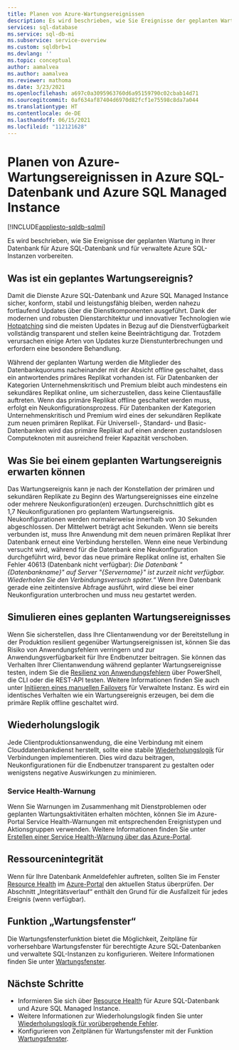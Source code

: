 ```yaml
---
title: Planen von Azure-Wartungsereignissen
description: Es wird beschrieben, wie Sie Ereignisse der geplanten Wartung für Azure SQL-Datenbank und für verwaltete Azure SQL-Instanzen vorbereiten.
services: sql-database
ms.service: sql-db-mi
ms.subservice: service-overview
ms.custom: sqldbrb=1
ms.devlang: ''
ms.topic: conceptual
author: aamalvea
ms.author: aamalvea
ms.reviewer: mathoma
ms.date: 3/23/2021
ms.openlocfilehash: a697c0a3095963760d6a95159790c02cbab14d71
ms.sourcegitcommit: 0af634af87404d6970d82fcf1e75598c8da7a044
ms.translationtype: HT
ms.contentlocale: de-DE
ms.lasthandoff: 06/15/2021
ms.locfileid: "112121628"
---
```

# <a name="plan-for-azure-maintenance-events-in-azure-sql-database-and-azure-sql-managed-instance"></a>Planen von Azure-Wartungsereignissen in Azure SQL-Datenbank und Azure SQL Managed Instance
[!INCLUDE[appliesto-sqldb-sqlmi](../includes/appliesto-sqldb-sqlmi.md)]

Es wird beschrieben, wie Sie Ereignisse der geplanten Wartung in Ihrer Datenbank für Azure SQL-Datenbank und für verwaltete Azure SQL-Instanzen vorbereiten.

## <a name="what-is-a-planned-maintenance-event"></a>Was ist ein geplantes Wartungsereignis?

Damit die Dienste Azure SQL-Datenbank und Azure SQL Managed Instance sicher, konform, stabil und leistungsfähig bleiben, werden nahezu fortlaufend Updates über die Dienstkomponenten ausgeführt. Dank der modernen und robusten Dienstarchitektur und innovativer Technologien wie [Hotpatching](https://aka.ms/azuresqlhotpatching) sind die meisten Updates in Bezug auf die Dienstverfügbarkeit vollständig transparent und stellen keine Beeinträchtigung dar. Trotzdem verursachen einige Arten von Updates kurze Dienstunterbrechungen und erfordern eine besondere Behandlung. 

Während der geplanten Wartung werden die Mitglieder des Datenbankquorums nacheinander mit der Absicht offline geschaltet, dass ein antwortendes primäres Replikat vorhanden ist. Für Datenbanken der Kategorien Unternehmenskritisch und Premium bleibt auch mindestens ein sekundäres Replikat online, um sicherzustellen, dass keine Clientausfälle auftreten. Wenn das primäre Replikat offline geschaltet werden muss, erfolgt ein Neukonfigurationsprozess. Für Datenbanken der Kategorien Unternehmenskritisch und Premium wird eines der sekundären Replikate zum neuen primären Replikat. Für Universell-, Standard- und Basic-Datenbanken wird das primäre Replikat auf einen anderen zustandslosen Computeknoten mit ausreichend freier Kapazität verschoben.

## <a name="what-to-expect-during-a-planned-maintenance-event"></a>Was Sie bei einem geplanten Wartungsereignis erwarten können

Das Wartungsereignis kann je nach der Konstellation der primären und sekundären Replikate zu Beginn des Wartungsereignisses eine einzelne oder mehrere Neukonfiguration(en) erzeugen. Durchschnittlich gibt es 1,7 Neukonfigurationen pro geplantem Wartungsereignis. Neukonfigurationen werden normalerweise innerhalb von 30 Sekunden abgeschlossen. Der Mittelwert beträgt acht Sekunden. Wenn sie bereits verbunden ist, muss Ihre Anwendung mit dem neuen primären Replikat Ihrer Datenbank erneut eine Verbindung herstellen. Wenn eine neue Verbindung versucht wird, während für die Datenbank eine Neukonfiguration durchgeführt wird, bevor das neue primäre Replikat online ist, erhalten Sie Fehler 40613 (Datenbank nicht verfügbar): *Die Datenbank "{Datenbankname}" auf Server "{Servername}" ist zurzeit nicht verfügbar. Wiederholen Sie den Verbindungsversuch später.“* Wenn Ihre Datenbank gerade eine zeitintensive Abfrage ausführt, wird diese bei einer Neukonfiguration unterbrochen und muss neu gestartet werden.

## <a name="how-to-simulate-a-planned-maintenance-event"></a>Simulieren eines geplanten Wartungsereignisses

Wenn Sie sicherstellen, dass Ihre Clientanwendung vor der Bereitstellung in der Produktion resilient gegenüber Wartungsereignissen ist, können Sie das Risiko von Anwendungsfehlern verringern und zur Anwendungsverfügbarkeit für Ihre Endbenutzer beitragen. Sie können das Verhalten Ihrer Clientanwendung während geplanter Wartungsereignisse testen, indem Sie die [Resilienz von Anwendungsfehlern](./high-availability-sla.md#testing-application-fault-resiliency) über PowerShell, die CLI oder die REST-API testen. Weitere Informationen finden Sie auch unter [Initiieren eines manuellen Failovers](https://aka.ms/mifailover-techblog) für Verwaltete Instanz. Es wird ein identisches Verhalten wie ein Wartungsereignis erzeugen, bei dem die primäre Replik offline geschaltet wird.

## <a name="retry-logic"></a>Wiederholungslogik

Jede Clientproduktionsanwendung, die eine Verbindung mit einem Clouddatenbankdienst herstellt, sollte eine stabile [Wiederholungslogik](troubleshoot-common-connectivity-issues.md#retry-logic-for-transient-errors) für Verbindungen implementieren. Dies wird dazu beitragen, Neukonfigurationen für die Endbenutzer transparent zu gestalten oder wenigstens negative Auswirkungen zu minimieren.

### <a name="service-health-alert"></a>Service Health-Warnung

Wenn Sie Warnungen im Zusammenhang mit Dienstproblemen oder geplanten Wartungsaktivitäten erhalten möchten, können Sie im Azure-Portal Service Health-Warnungen mit entsprechenden Ereignistypen und Aktionsgruppen verwenden. Weitere Informationen finden Sie unter [Erstellen einer Service Health-Warnung über das Azure-Portal](../../service-health/alerts-activity-log-service-notifications-portal.md#create-service-health-alert-using-azure-portal).

## <a name="resource-health"></a>Ressourcenintegrität

Wenn für Ihre Datenbank Anmeldefehler auftreten, sollten Sie im Fenster [Resource Health](../../service-health/resource-health-overview.md#get-started) im [Azure-Portal](https://portal.azure.com) den aktuellen Status überprüfen. Der Abschnitt „Integritätsverlauf“ enthält den Grund für die Ausfallzeit für jedes Ereignis (wenn verfügbar).

## <a name="maintenance-window-feature"></a>Funktion „Wartungsfenster“

Die Wartungsfensterfunktion bietet die Möglichkeit, Zeitpläne für vorhersehbare Wartungsfenster für berechtigte Azure SQL-Datenbanken und verwaltete SQL-Instanzen zu konfigurieren. Weitere Informationen finden Sie unter [Wartungsfenster](maintenance-window.md).

## <a name="next-steps"></a>Nächste Schritte

- Informieren Sie sich über [Resource Health](resource-health-to-troubleshoot-connectivity.md) für Azure SQL-Datenbank und Azure SQL Managed Instance.
- Weitere Informationen zur Wiederholungslogik finden Sie unter [Wiederholungslogik für vorübergehende Fehler](troubleshoot-common-connectivity-issues.md#retry-logic-for-transient-errors).
- Konfigurieren von Zeitplänen für Wartungsfenster mit der Funktion [Wartungsfenster](maintenance-window.md).